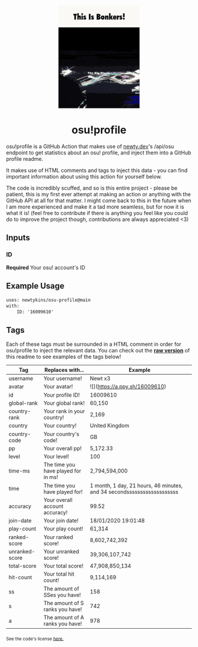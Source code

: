 <div align="center">
    <img src="readme.gif">
    <h1>osu!profile</h1>
</div>

osu!profile is a GitHub Action that makes use of [newty.dev](https://newty.dev/)'s /api/osu endpoint to get statistics about an osu! profile, and inject them into a GitHub profile readme.

It makes use of HTML comments and tags to inject this data - you can find important information about using this action for yourself below.

The code is incredibly scuffed, and so is this entire project - please be patient, this is my first ever attempt at making an action or anything with the GitHub API at all for that matter. I might come back to this in the future when I am more experienced and make it a tad more seamless, but for now it is what it is! (feel free to contribute if there is anything you feel like you could do to improve the project though, contributions are always appreciated <3)

## Inputs

### ID

**Required** Your osu! account's ID

## Example Usage

```
uses: newtykins/osu-profile@main
with:
	ID: '16009610'
```

## Tags

Each of these tags must be surrounded in a HTML comment in order for osu!profile to inject the relevant data. You can check out the [**raw version**](https://raw.githubusercontent.com/newtykins/osu-profile/main/readme.md) of this readme to see examples of the tags below!

| Tag            | Replaces with...                    | Example                                                                     |
| -------------- | ----------------------------------- | --------------------------------------------------------------------------- |
| username       | Your username!                      | <!--osu-username-->Newt x3<!--osu-username-->                               |
| avatar         | Your avatar!                        | ![](<!--osu-avatar-->https://a.ppy.sh/16009610<!--osu-avatar-->)                                     |
| id             | Your profile ID!                    | <!--osu-id-->16009610<!--osu-id-->                                          |
| global-rank    | Your global rank!                   | <!--osu-global-rank-->60,150<!--osu-global-rank-->                         |
| country-rank   | Your rank in your country!          | <!--osu-country-rank-->2,169<!--osu-country-rank-->                        |
| country        | Your country!                       | <!--osu-country-->United Kingdom<!--osu-country-->                          |
| country-code   | Your country's code!                | <!--osu-country-code-->GB<!--osu-country-code-->                            |
| pp             | Your overall pp!                    | <!--osu-pp-->5,172.33<!--osu-pp-->                                              |
| level          | Your level!                         | <!--osu-level-->100<!--osu-level-->                                         |
| time-ms        | The time you have played for in ms! | <!--osu-time-ms-->2,794,594,000<!--osu-time-ms-->                                        |
| time           | The time you have played for!       | <!--osu-time-->1 month, 1 day, 21 hours, 46 minutes, and 34 secondsssssssssssssssssss<!--osu-time--> |
| accuracy       | Your overall account accuracy!      | <!--osu-accuracy-->99.52<!--osu-accuracy-->                                 |
| join-date      | Your join date!                     | <!--osu-join-date-->18/01/2020 19:01:48<!--osu-join-date-->         |
| play-count     | Your play count!                    | <!--osu-play-count-->61,314<!--osu-play-count-->                            |
| ranked-score   | Your ranked score!                  | <!--osu-ranked-score-->8,602,742,392<!--osu-ranked-score-->                 |
| unranked-score | Your unranked score!                | <!--osu-unranked-score-->39,306,107,742<!--osu-unranked-score-->                          |
| total-score    | Your total score!                   | <!--osu-total-score-->47,908,850,134<!--osu-total-score-->                  |
| hit-count      | Your total hit count!               | <!--osu-hit-count-->9,114,169<!--osu-hit-count-->                                    |
| ss             | The amount of SSes you have!        | <!--osu-ss-->158<!--osu-ss-->                                               |
| s              | The amount of S ranks you have!     | <!--osu-s-->742<!--osu-s-->                                                 |
| a              | The amount of A ranks you have!     | <!--osu-a-->978<!--osu-a-->                                                 |

<sub>See the code's license <a href="license.md">here.</sub>
